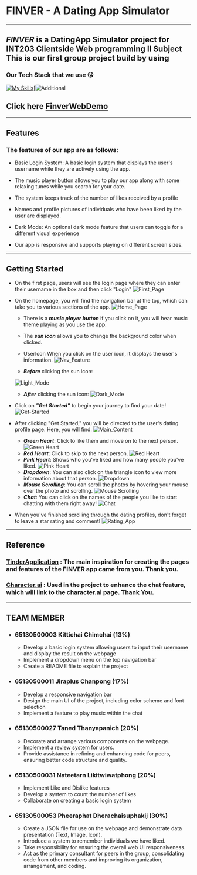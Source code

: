 # FINVER - A Dating App Simulator
******
   ## *FINVER* is a DatingApp Simulator project for INT203 Clientside Web programming II Subject This is our first group project build by using
   ### Our Tech Stack that we use 😘
   [![My Skills](https://skillicons.dev/icons?i=vue,tailwind,vercel,git,vite)](https://skillicons.dev)[![Additional](https://img.shields.io/badge/daisyUI-1ad1a5?style=for-the-badge&logo=daisyui&logoColor=white)
     <br>  
## Click here [FinverWebDemo](https://project-1-sec-1-finver.vercel.app/)
   ***************
## Features
### The features of our app are as follows:

- Basic Login System: A basic login system that displays the user's username while they are actively using the app.

- The music player button allows you to play our app along with some relaxing tunes while you search for your date.

- The system keeps track of the number of likes received by a profile

- Names and profile pictures of individuals who have been liked by the user are displayed.

- Dark Mode: An optional dark mode feature that users can toggle for a different visual experience

- Our app is responsive and supports playing on different screen sizes.

*******

## Getting Started
 - On the first page, users will see the login page where they can enter their username in the box and then click "Login"
![First_Page](./src/assets/imgReadme/firstpage.png)

- On the homepage, you will find the navigation bar at the top, which can take you to various sections of the app.
![Home_Page](/src/assets/imgReadme/homepage.png)

   * There is a *__music player button__* if you click on it, you will hear music theme  playing as you use the app.
 
   * The *__sun icon__* allows you to change the background color when clicked.
   * UserIcon When you click on the user icon, it displays the user's information.
  ![Nav_Feature](/src/assets/imgReadme/navbar.png)
   * *__Before__* clicking the sun icon:
   
  ![Light_Mode](/src/assets/imgReadme/lightmode.png)
   * *__After__* clicking the sun icon:
  ![Dark_Mode](/src/assets/imgReadme/darkmode.png)

- Click on *__"Get Started"__* to begin your journey to find your date!
![Get-Started](src/assets/imgReadme/started.png)


- After clicking "Get Started," you will be directed to the user's dating profile page. Here, you will find:
 ![Main_Content](src/assets/imgReadme/Maincontent.png)
    * *__Green Heart__*: Click to like them and move on to the next person.
    ![Green Heart](src/assets/imgReadme/g-heart.png)
    * *__Red Heart__*: Click to skip to the next person.
    ![Red Heart](src/assets/imgReadme/r-heart.png)
    * *__Pink Heart__*: Shows who you've liked and how many people you've liked.
    ![Pink Heart](src/assets/imgReadme/p-heart.png)
    * *__Dropdown__*: You can also click on the triangle icon to view more information about that person.
    ![Dropdown](src/assets/imgReadme/dropdown.png)
    * *__Mouse Scrolling__*: You can scroll the photos by hovering your mouse over the photo and scrolling.
    ![Mouse Scrolling](src/assets/imgReadme/scrolling.png)
    * *__Chat__*: You can click on the names of the people you like to start chatting with them right away!
    ![Chat](src/assets/imgReadme/Chat.png)
- When you've finished scrolling through the dating profiles, don't forget to leave a star rating and comment!
![Rating_App](src/assets/imgReadme/Rating.png)
*************
## Reference
### [TinderApplication](https://tinder.com/th) : The main inspiration for creating the pages and features of the FINVER app came from you. Thank you.
### [Character.ai](https://beta.character.ai/) : Used in the project to enhance the chat feature, which will link to the character.ai page. Thank You.

*************
## TEAM MEMBER
- ### 65130500003 Kittichai Chimchai (13%)
   * Develop a basic login system allowing users to input their username and display the result on the webpage
   * Implement a dropdown menu on the top navigation bar
   * Create a README file to explain the project
- ### 65130500011 Jiraplus Chanpong (17%)
   * Develop a responsive navigation bar
   * Design the main UI of the project, including color scheme and font selection
   * Implement a feature to play music within the chat
- ### 65130500027 Taned Thanyapanich (20%)
   * Decorate and arrange various components on the webpage.
   * Implement a review system for users.
   * Provide assistance in refining and enhancing code for peers, ensuring better code structure and quality.
- ### 65130500031 Nateetarn Likitwiwatphong (20%)
   * Implement Like and Dislike features
   * Develop a system to count the number of likes
   * Collaborate on creating a basic login system
- ### 65130500053 Pheeraphat Dherachaisuphakij (30%)
   * Create a JSON file for use on the webpage and demonstrate data presentation (Text, Image, Icon).
   * Introduce a system to remember individuals we have liked.
   * Take responsibility for ensuring the overall web UI responsiveness.
   * Act as the primary consultant for peers in the group, consolidating code from other members and improving its organization, arrangement, and coding.
